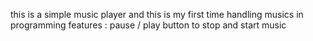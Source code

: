 this is a simple music player and this is my first time handling musics in programming 
features :
pause / play button to stop and start music
